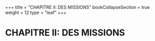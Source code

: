 +++
title = "CHAPITRE II: DES MISSIONS"
bookCollapseSection = true
weight = 12
type = "leaf"
+++

# CHAPITRE II: DES MISSIONS
